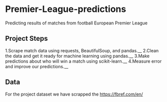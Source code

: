 # Premier-League-predictions
Predicting results of matches from football European Premier League 

## Project Steps

1.Scrape match data using requests, BeautifulSoup, and pandas.__
2.Clean the data and get it ready for machine learning using pandas.__
3.Make predictions about who will win a match using scikit-learn.__
4.Measure error and improve our predictions.__

## Data
For the project dataset we have scrapped the https://fbref.com/en/
